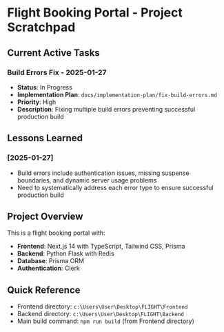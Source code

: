 # Flight Booking Portal - Project Scratchpad

## Current Active Tasks

### Build Errors Fix - 2025-01-27
- **Status**: In Progress
- **Implementation Plan**: `docs/implementation-plan/fix-build-errors.md`
- **Priority**: High
- **Description**: Fixing multiple build errors preventing successful production build

## Lessons Learned

### [2025-01-27]
- Build errors include authentication issues, missing suspense boundaries, and dynamic server usage problems
- Need to systematically address each error type to ensure successful production build

## Project Overview

This is a flight booking portal with:
- **Frontend**: Next.js 14 with TypeScript, Tailwind CSS, Prisma
- **Backend**: Python Flask with Redis
- **Database**: Prisma ORM
- **Authentication**: Clerk

## Quick Reference

- Frontend directory: `c:\Users\User\Desktop\FLIGHT\Frontend`
- Backend directory: `c:\Users\User\Desktop\FLIGHT\Backend`
- Main build command: `npm run build` (from Frontend directory)